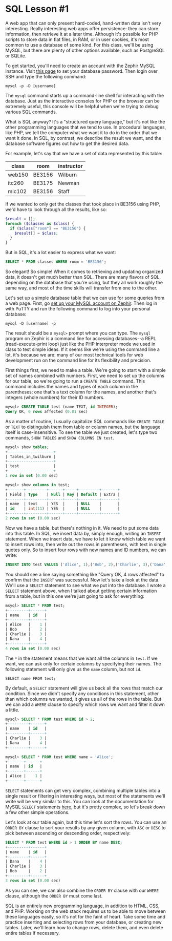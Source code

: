 SQL Lesson #1
=============

A web app that can only present hard-coded, hand-written data isn't very interesting. Really interesting web apps offer persistence: they can store information, then retrieve it at a later time. Although it's possible for PHP scripts to store data in flat files, in RAM, or in user cookies, it's most common to use a database of some kind. For this class, we'll be using MySQL, but there are plenty of other options available, such as PostgreSQL or SQLite.

To get started, you'll need to create an account with the Zephir MySQL instance. Visit [this page]() to set your database password. Then login over SSH and type the following command:

```
mysql -p -D [username]
```

The `mysql` command starts up a command-line shell for interacting with the database. Just as the interactive consoles for PHP or the browser can be extremely useful, this console will be helpful when we're trying to debug various SQL commands.

What is SQL anyway? It's a "structured query language," but it's not like the other programming languages that we tend to use. In procedural languages, like PHP, we tell the computer what we want it to do in the order that we want it done. In SQL, by contrast, we describe the result we want, and the database software figures out how to get the desired data.

For example, let's say that we have a set of data represented by this table:

| class | room | instructor |
--------|------|-------------
| web150 | BE3156 | Wilburn |
| itc260 | BE3175 | Newman |
| mic102 | BE3156 | Staff |

If we wanted to only get the classes that took place in BE3156 using PHP, we'd have to look through all the results, like so:

```php
$result = [];
foreach ($classes as $class) {
  if ($class["room"] == "BE3156") {
    $result[] = $class;
  }
}
```

But in SQL, it's a lot easier to express what we want:

```sql
SELECT * FROM classes WHERE room = 'BE3156';
```

So elegant! So simple! When it comes to retrieving and updating organized data, it doesn't get much better than SQL. There are many flavors of SQL, depending on the database that you're using, but they all work roughly the same way, and most of the time skills will transfer from one to the other.

Let's set up a simple database table that we can use for some queries from a web page. First, go [set up your MySQL account on Zephir](https://zephir.seattlecentral.edu/mysql). Then log in with PuTTY and run the following command to log into your personal database:

```
mysql -D [username] -p
```

The result should be a `mysql>` prompt where you can type. The `mysql` program on Zephir is a command line for accessing databases--a REPL (read-execute-print loop) just like the PHP interpreter mode we used in class to test simple ideas. If it seems like we're using the command line a lot, it's because we are: many of our most technical tools for web development run on the command line for its flexibility and precision.

First things first, we need to make a table. We're going to start with a simple set of names combined with numbers. First, we need to set up the columns for our table, so we're going to run a `CREATE TABLE` command. This command includes the names and types of each column in the parentheses: one that's a text column for the names, and another that's integers (whole numbers) for their ID numbers.

```sql
mysql> CREATE TABLE test (name TEXT, id INTEGER);
Query OK, 0 rows affected (0.01 sec)
```

As a matter of routine, I usually capitalize SQL commands like `CREATE TABLE` or `TEXT` to distinguish them from table or column names, but the language itself is case-insensitive. To see the table we just created, let's type two commands, `SHOW TABLES` and `SHOW COLUMNS IN test`.

```sql
mysql> show tables;
+--------------------+
| Tables_in_twilburn |
+--------------------+
| test               | 
+--------------------+
1 row in set (0.00 sec)

mysql> show columns in test;
+-------+---------+------+-----+---------+-------+
| Field | Type    | Null | Key | Default | Extra |
+-------+---------+------+-----+---------+-------+
| name  | text    | YES  |     | NULL    |       | 
| id    | int(11) | YES  |     | NULL    |       | 
+-------+---------+------+-----+---------+-------+
2 rows in set (0.00 sec)
```

Now we have a table, but there's nothing in it. We need to put some data into this table. In SQL, we insert data by, simply enough, writing an `INSERT` statement. When we insert data, we have to let it know which table we want to insert rows into, then write out the rows in parentheses, with text in single quotes only. So to insert four rows with new names and ID numbers, we can write:

```sql
INSERT INTO test VALUES ('Alice', 1),('Bob', 2),('Charlie', 3),('Dana', 4);
```

You should see a line saying something like "Query OK, 4 rows affected" to confirm that the `INSERT` was successful. Now let's take a look at the data. We'll use a `SELECT` statement to see what we put into the database. I wrote a `SELECT` statement above, when I talked about getting certain information from a table, but in this one we're just going to ask for everything:

```sql
msyql> SELECT * FROM test;
+---------+------+
| name    | id   |
+---------+------+
| Alice   |    1 | 
| Bob     |    2 | 
| Charlie |    3 | 
| Dana    |    4 | 
+---------+------+
4 rows in set (0.00 sec)
```

The `*` in the statement means that we want all the columns in `test`. If we want, we can ask only for certain columns by specifying their names. The following statement will only give us the `name` column, but not `id`.

```
SELECT name FROM test;
```

By default, a `SELECT` statement will give us back all the rows that match our condition. Since we didn't specify any conditions in this statement, other than which columns we wanted, it gives us all of the rows in the table. But we can add a `WHERE` clause to specify which rows we want and filter it down a little. 

```sql
mysql> SELECT * FROM test WHERE id > 2;
+---------+------+
| name    | id   |
+---------+------+
| Charlie |    3 | 
| Dana    |    4 | 
+---------+------+

mysql> SELECT * FROM test WHERE name = 'Alice';
+-------+------+
| name  | id   |
+-------+------+
| Alice |    1 | 
+-------+------+
```

`SELECT` statements can get very complex, combining multiple tables into a single result or filtering in interesting ways, but most of the statements we'll write will be very similar to this. You can look at the documentation for MySQL `SELECT` statements [here](http://dev.mysql.com/doc/refman/5.0/en/select.html), but it's pretty complex, so let's break down a few other simple operations.

Let's look at our table again, but this time let's sort the rows. You can use an `ORDER BY` clause to sort your results by any given column, with `ASC` or `DESC` to pick between ascending or descending order, respectively:

```sql
SELECT * FROM test WHERE id > 1 ORDER BY name DESC;
+---------+------+
| name    | id   |
+---------+------+
| Dana    |    4 | 
| Charlie |    3 | 
| Bob     |    2 | 
+---------+------+
3 rows in set (0.00 sec)
```

As you can see, we can also combine the `ORDER BY` clause with our `WHERE` clause, although the `ORDER BY` must come last.

SQL is an entirely new programming language, in addition to HTML, CSS, and PHP. Working on the web stack requires us to be able to move between these languages easily, so it's not for the faint of heart. Take some time and practice inserting and selecting rows from your database, or creating new tables. Later, we'll learn how to change rows, delete them, and even delete entire tables if necessary.
